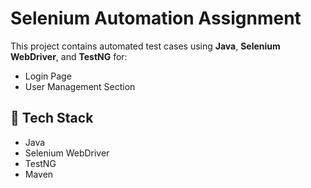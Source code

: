 # Selenium Automation Assignment

This project contains automated test cases using **Java**, **Selenium WebDriver**, and **TestNG** for:

- Login Page
- User Management Section

## 🔧 Tech Stack

- Java
- Selenium WebDriver
- TestNG
- Maven
